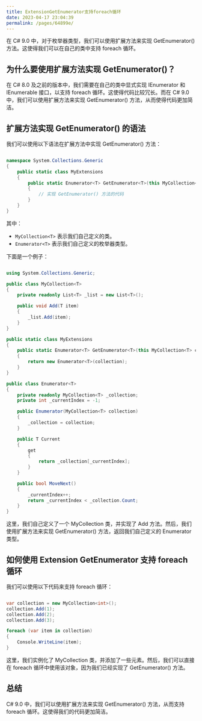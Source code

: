 ```yaml
---
title: ExtensionGetEnumerator支持foreach循环
date: 2023-04-17 23:04:39
permalink: /pages/64899e/
---
```


在 C# 9.0 中，对于枚举器类型，我们可以使用扩展方法来实现 GetEnumerator() 方法。这使得我们可以在自己的类中支持 foreach 循环。
## 为什么要使用扩展方法实现 GetEnumerator()？

在 C# 8.0 及之前的版本中，我们需要在自己的类中显式实现 IEnumerator 和 IEnumerable 接口，以支持 foreach 循环。这使得代码比较冗长。而在 C# 9.0 中，我们可以使用扩展方法来实现 GetEnumerator() 方法，从而使得代码更加简洁。
## 扩展方法实现 GetEnumerator() 的语法

我们可以使用以下语法在扩展方法中实现 GetEnumerator() 方法：

```csharp

namespace System.Collections.Generic
{
    public static class MyExtensions
    {
        public static Enumerator<T> GetEnumerator<T>(this MyCollection<T> collection)
        {
            // 实现 GetEnumerator() 方法的代码
        }
    }
}
```



其中： 
- `MyCollection<T>` 表示我们自己定义的类。 
- `Enumerator<T>` 表示我们自己定义的枚举器类型。

下面是一个例子：

```csharp

using System.Collections.Generic;

public class MyCollection<T>
{
    private readonly List<T> _list = new List<T>();

    public void Add(T item)
    {
        _list.Add(item);
    }
}

public static class MyExtensions
{
    public static Enumerator<T> GetEnumerator<T>(this MyCollection<T> collection)
    {
        return new Enumerator<T>(collection);
    }
}

public class Enumerator<T>
{
    private readonly MyCollection<T> _collection;
    private int _currentIndex = -1;

    public Enumerator(MyCollection<T> collection)
    {
        _collection = collection;
    }

    public T Current
    {
        get
        {
            return _collection[_currentIndex];
        }
    }

    public bool MoveNext()
    {
        _currentIndex++;
        return _currentIndex < _collection.Count;
    }
}
```



这里，我们自己定义了一个 MyCollection 类，并实现了 Add 方法。然后，我们使用扩展方法来实现 GetEnumerator() 方法，返回我们自己定义的 Enumerator 类型。
## 如何使用 Extension GetEnumerator 支持 foreach 循环

我们可以使用以下代码来支持 foreach 循环：

```csharp

var collection = new MyCollection<int>();
collection.Add(1);
collection.Add(2);
collection.Add(3);

foreach (var item in collection)
{
    Console.WriteLine(item);
}
```



这里，我们实例化了 MyCollection 类，并添加了一些元素。然后，我们可以直接在 foreach 循环中使用该对象，因为我们已经实现了 GetEnumerator() 方法。
## 总结

C# 9.0 中，我们可以使用扩展方法来实现 GetEnumerator() 方法，从而支持 foreach 循环。这使得我们的代码更加简洁。
